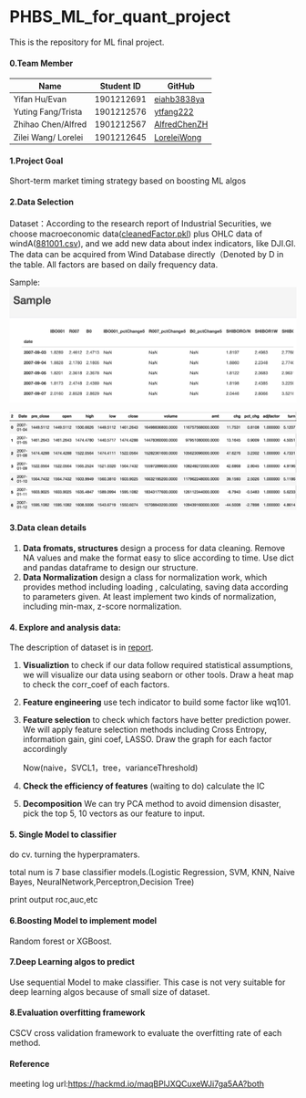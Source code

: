 # PHBS_ML_for_quant_project
This is the repository for ML final project.

#### 0.Team Member

| Name                | Student ID | GitHub                                          |
| ------------------- | ---------- | ----------------------------------------------- |
| Yifan Hu/Evan       | 1901212691 | [eiahb3838ya](https://github.com/eiahb3838ya)   |
| Yuting Fang/Trista  | 1901212576 | [ytfang222](https://github.com/ytfang222)       |
| Zhihao Chen/Alfred  | 1901212567 | [AlfredChenZH](https://github.com/AlfredChenZH) |
| Zilei Wang/ Lorelei | 1901212645 | [LoreleiWong](https://github.com/LoreleiWong)   |

#### 1.Project Goal

Short-term market timing strategy based on boosting ML algos

#### 2.Data Selection

Dataset：According to the research report of Industrial Securities, we choose macroeconomic data([cleanedFactor.pkl](00%20data/cleanedFactor.pkl)) plus OHLC data of windA([881001.csv](00%20data/881001.csv)), and we add new data about index indicators, like DJI.GI. The data can be acquired from Wind Database directly（Denoted by D in the table. All factors are based on daily frequency data.

Sample:
![images](00%20data/features.png)

![images](00%20data/price.png)

#### 3.Data clean details

1. **Data fromats, structures**﻿
   ﻿design a process for data cleaning. Remove NA values and make the format easy to slice according to time. Use dict and pandas dataframe to design our structure.
2. **Data Normalization**﻿
   ﻿design a class for normalization work, which provides method including loading , calculating, saving data according to parameters given. At least implement two kinds of normalization, including min-max, z-score normalization.

#### 4. Explore and analysis data:

The description of dataset is in [report](07%20report/inputDataReport.html).

1. **Visualiztion**﻿
   ﻿to check if our data follow required statistical assumptions, we will visualize our data using seaborn or other tools. Draw a heat map to check the corr_coef of each factors. 

2. **Feature engineering** use tech indicator to build some factor like wq101.

3. **Feature selection**﻿
   ﻿to check which factors have better prediction power. We will apply feature selection methods including Cross Entropy, information gain, gini coef, LASSO. Draw the graph for each factor accordingly 

   Now(naive，SVCL1，tree，varianceThreshold)

4. **Check the efficiency of features** (waiting to do) calculate the IC

5. **Decomposition**﻿ We can try PCA method to avoid dimension disaster, pick the top 5, 10 vectors as our feature to input.

#### 5. Single Model to classifier

do cv. turning the hyperpramaters.

total num is  7 base classifier models.(Logistic Regression, SVM, KNN, Naive Bayes, NeuralNetwork,Perceptron,Decision Tree)

print output roc,auc,etc

#### 6.Boosting Model to implement model

Random forest or XGBoost.

#### 7.Deep Learning algos to predict

Use sequential Model to make classifier. This case is not very suitable for deep learning algos because of small size of dataset.

#### 8.Evaluation overfitting framework

CSCV cross validation framework to evaluate the overfitting rate of each method.

#### Reference



meeting log url:https://hackmd.io/maqBPlJXQCuxeWJi7ga5AA?both
